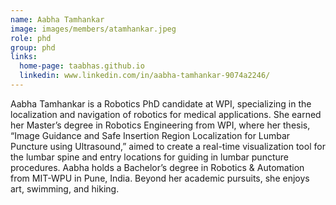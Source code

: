 ```yaml
---
name: Aabha Tamhankar
image: images/members/atamhankar.jpeg
role: phd 
group: phd
links:
  home-page: taabhas.github.io
  linkedin: www.linkedin.com/in/aabha-tamhankar-9074a2246/
---
```


Aabha Tamhankar is a Robotics PhD candidate at WPI, specializing in the localization and navigation of robotics for medical applications. She earned her Master’s degree in Robotics Engineering from WPI, where her thesis, “Image Guidance and Safe Insertion Region Localization for Lumbar Puncture using Ultrasound,” aimed to create a real-time visualization tool for the lumbar spine and entry locations for guiding in lumbar puncture procedures. Aabha holds a Bachelor’s degree in Robotics & Automation from MIT-WPU in Pune, India. Beyond her academic pursuits, she enjoys art, swimming, and hiking. 
